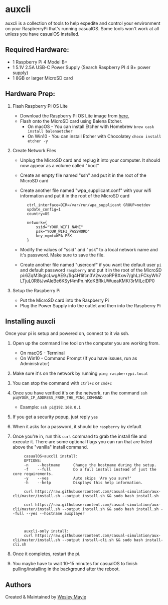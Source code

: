 # auxcli
auxcli is a collection of tools to help expedite and control your environment on your RaspberryPi that's running casualOS. Some tools won't work at all unless you have casualOS installed.

## Required Hardware:
- 1 Raspberry Pi 4 Model B+  
- 1 5.1V 2.5A USB-C Power Supply (Search Raspberry PI 4 B+ power supply)  
- 1 8GB or larger MicroSD card 

## Hardware Prep:
1. Flash Raspberry Pi OS Lite  
   * Download the Raspberry Pi OS Lite image from [ here. ](https://downloads.raspberrypi.org/raspios_lite_armhf/images/raspios_lite_armhf-2021-03-25/2021-03-04-raspios-buster-armhf-lite.zip)  
   * Flash onto the MicroSD card using Balena Etcher.  
      * On macOS - You can install Etcher with Homebrew `brew cask install balenaetcher`
      * On Win10 - You can install Etcher with Chocolatey `choco install etcher -y`
2. Create Network Files
   * Unplug the MicroSD card and replug it into your computer. It should now appear as a volume called "boot"
   * Create an empty file named "ssh" and put it in the root of the MicroSD card
   * Create another file named "wpa_supplicant.conf" with your wifi information and put it in the root of the MicroSD card

            ctrl_interface=DIR=/var/run/wpa_supplicant GROUP=netdev
            update_config=1
            country=US

            network={
                ssid="YOUR_WIFI_NAME"
                psk="YOUR_WIFI_PASSWORD"
                key_mgmt=WPA-PSK
            }

   * Modify the values of "ssid" and "psk" to a local network name and it's password. Make sure to save the file.
   * Create another file named "userconf" if you want the default user `pi` and default password `raspberry` and put it in the root of the MicroSD 
            pi:$6$ZqM3kgIcLwgAE9./$q4H1ifcn3V2wvzoRPBXxw7/ghLzFCkyWh7LTjuL0R8tJwAleBe6KSyf4mPn.hKdKBRkUWueaKMK/3rMILclDP0

3. Setup the Raspberry Pi  
   * Put the MicroSD card into the Raspberry Pi 
   * Plug the Power Supply into the outlet and then into the Raspberry Pi 

## Installing auxcli
Once your pi is setup and powered on, connect to it via ssh. 
1. Open up the command line tool on the computer you are working from.
    * On macOS - Terminal
    * On Win10 - Command Prompt (If you have issues, run as Administrator)
2. Make sure it's on the network by running `ping raspberrypi.local`
3. You can  stop the command with `ctrl+c` or `cmd+c`
4. Once you have verified it's on the network, run the command `ssh pi@YOUR_IP_ADDRESS_FROM_THE_PING_COMMAND`
    * Example: `ssh pi@192.168.0.1`
5. If you get a security popup, just reply `yes`
6. When it asks for a password, it should be `raspberry` by default
7. Once you're in, run this `curl` command to grab the install file and execute it. There are some optional flags you can run that are listed above the "vanilla" install command.

            casualOS+auxcli install:
            OPTIONS:
            -n    --hostname      Change the hostname during the setup.
            -f    --full          Do a full install instead of just the core requirements.
            -y    --yes           Auto skips 'Are you sure?'
            -h    --help          Displays this help information.
    
            curl https://raw.githubusercontent.com/casual-simulation/aux-cli/master/install.sh --output install.sh && sudo bash install.sh

            curl https://raw.githubusercontent.com/casual-simulation/aux-cli/master/install.sh --output install.sh && sudo bash install.sh --full --yes --hostname auxplayer



            auxcli-only install:
            curl https://raw.githubusercontent.com/casual-simulation/aux-cli/master/install.sh --output install-cli.sh && sudo bash install-cli.sh  

8. Once it completes, restart the pi.
9. You maybe have to wait 10-15 minutes for casualOS to finish pulling/installing in the background after the reboot.

## Authors
Created & Maintained by [ Wesley Mayle ](mailto:wesley@yeticgi.com)
